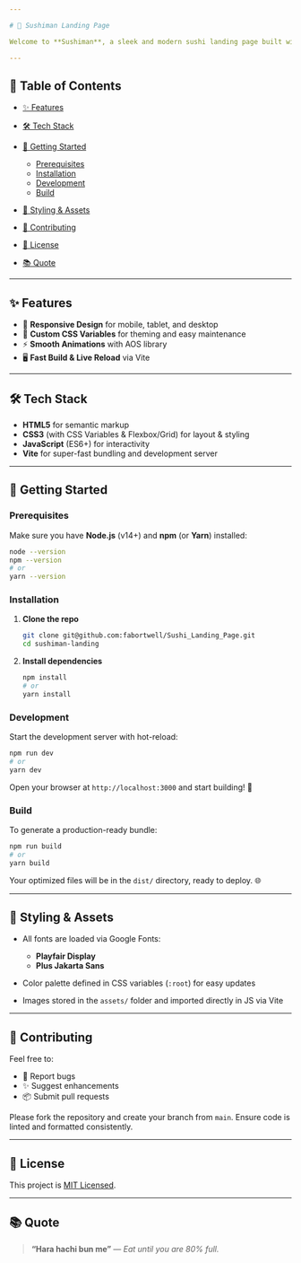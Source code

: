 ```yaml
---

# 🍣 Sushiman Landing Page

Welcome to **Sushiman**, a sleek and modern sushi landing page built with HTML, CSS, JavaScript, and powered by Vite for lightning-fast development! 🚀

---
```


## 📖 Table of Contents

* [✨ Features](#-features)
* [🛠️ Tech Stack](#️-tech-stack)
* [🚀 Getting Started](#-getting-started)

  * [Prerequisites](#prerequisites)
  * [Installation](#installation)
  * [Development](#development)
  * [Build](#build)
* [🎨 Styling & Assets](#-styling--assets)
* [🤝 Contributing](#-contributing)
* [📜 License](#-license)
* [📚 Quote](#-quote)

---

## ✨ Features

* 📱 **Responsive Design** for mobile, tablet, and desktop
* 🎨 **Custom CSS Variables** for theming and easy maintenance
* ⚡ **Smooth Animations** with AOS library
* 🖥️ **Fast Build & Live Reload** via Vite

---

## 🛠️ Tech Stack

* **HTML5** for semantic markup
* **CSS3** (with CSS Variables & Flexbox/Grid) for layout & styling
* **JavaScript** (ES6+) for interactivity
* **Vite** for super-fast bundling and development server

---

## 🚀 Getting Started

### Prerequisites

Make sure you have **Node.js** (v14+) and **npm** (or **Yarn**) installed:

```bash
node --version
npm --version
# or
yarn --version
```

### Installation

1. **Clone the repo**

   ```bash
   git clone git@github.com:fabortwell/Sushi_Landing_Page.git
   cd sushiman-landing
   ```
2. **Install dependencies**

   ```bash
   npm install
   # or
   yarn install
   ```

### Development

Start the development server with hot-reload:

```bash
npm run dev
# or
yarn dev
```

Open your browser at `http://localhost:3000` and start building! 🔧

### Build

To generate a production-ready bundle:

```bash
npm run build
# or
yarn build
```

Your optimized files will be in the `dist/` directory, ready to deploy. 🌐

---

## 🎨 Styling & Assets

* All fonts are loaded via Google Fonts:

  * **Playfair Display**
  * **Plus Jakarta Sans**
* Color palette defined in CSS variables (`:root`) for easy updates
* Images stored in the `assets/` folder and imported directly in JS via Vite

---

## 🤝 Contributing

Feel free to:

* 🐛 Report bugs
* ✨ Suggest enhancements
* 📦 Submit pull requests

Please fork the repository and create your branch from `main`. Ensure code is linted and formatted consistently.

---

## 📜 License

This project is [MIT Licensed](LICENSE).

---

## 📚 Quote

> **“Hara hachi bun me”** — *Eat until you are 80% full.*
